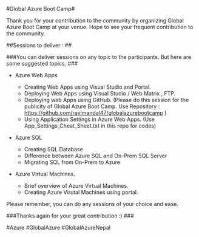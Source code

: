 
#Global Azure Boot Camp#

Thank you for your contribution to the community by organizing Global Azure Boot Camp at your venue. Hope to see your frequent  contribution to the community. 

##Sessions to deliver : ## 
  
###You can deliver sessions on any topic to the participants. But here are some suggested topics. ### 

 * Azure Web Apps
    * Creating Web Apps using Visual Studio and Portal. 
    * Deploying Web Apps using Visual Studio / Web Matrix , FTP.
    * Deploying web Apps using GitHub. (Please do this session for the publicity of Global Azure Boot Camp. Use Repository : https://github.com/ravimandal47/globalazurebootcamp ) 
    * Using Application Settings in Azure Web Apps. (Use App_Settings_Cheat_Sheet.txt in this repo for codes)
   
 * Azure SQL 
    * Creating SQL Database
    * Difference between Azure SQL and On-Prem SQL Server
    * Migrating SQL from On-Prem to Azure 
 
 * Azure Virtual Machines. 
    * Brief overview of Azure Virtual Machines. 
    * Creating Azure Virutal Machines using portal. 

Please remember, you can do any sessions of your choice and ease. 

###Thanks again for your great contribution :) ###

#Azure #GlobalAzure #GlobalAzureNepal  

